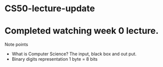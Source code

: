 # CS50-lecture-update

# Completed watching week 0 lecture.
Note points
* What is Computer Science?
The input, black box and out put.
* Binary digits representation
1 byte = 8 bits
